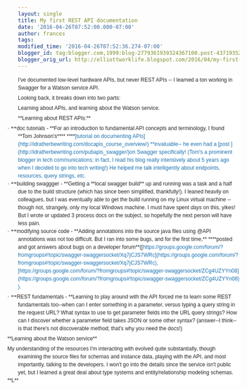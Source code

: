 ```yaml
---
layout: single
title: My first REST API documentation
date: '2016-04-26T07:52:00.000-07:00'
author: frances
tags: 
modified_time: '2016-04-26T07:52:36.274-07:00'
blogger_id: tag:blogger.com,1999:blog-2779361939324367100.post-4371935206937700434
blogger_orig_url: http://elliottworklife.blogspot.com/2016/04/my-first-rest-api-documentation.html
---
```


<div style="background: white; line-height: 13.5pt; margin-bottom: .0001pt; 
margin: 0in;"><span style="color: #222222; font-family: 
&quot;Helvetica&quot;,sans-serif; font-size: 9.0pt; mso-bidi-font-family: 
Helvetica;">I've documented low-level hardware APIs, but never REST APIs -- I 
learned a ton working in Swagger for a Watson service API.<div 
style="background: white; line-height: 13.5pt; margin-bottom: .0001pt; 
margin-bottom: 0in; margin-left: 0in; margin-right: 0in; margin-top: 3.75pt;"> 
<div style="background: white; line-height: 13.5pt; margin-bottom: .0001pt; 
margin-bottom: 0in; margin-left: 0in; margin-right: 0in; margin-top: 
3.75pt;"><span style="color: #222222; font-family: 
&quot;Helvetica&quot;,sans-serif; font-size: 9.0pt; mso-bidi-font-family: 
Helvetica;">Looking back, it breaks down into two parts:<o:p></o:p> 
<div style="background: white; line-height: 13.5pt; margin-bottom: .0001pt; 
margin-bottom: 0in; margin-left: 0in; margin-right: 0in; margin-top: 
3.75pt;"><span style="color: #222222; font-family: 
&quot;Helvetica&quot;,sans-serif; font-size: 9.0pt; mso-bidi-font-family: 
Helvetica;">Learning about APIs, and learning about the Watson 
service.<o:p></o:p><div style="background: white; line-height: 13.5pt; 
margin-bottom: .0001pt; margin-bottom: 0in; margin-left: 0in; margin-right: 
0in; margin-top: 3.75pt;"><span style="color: #222222; font-family: 
&quot;Helvetica&quot;,sans-serif; font-size: 9.0pt; mso-bidi-font-family: 
Helvetica;"> 
<div style="background: white; line-height: 13.5pt; margin-bottom: .0001pt; 
margin-bottom: 0in; margin-left: 0in; margin-right: 0in; margin-top: 
3.75pt;">**<span style="color: #222222; font-family: 
&quot;Helvetica&quot;,sans-serif; font-size: 9.0pt; mso-bidi-font-family: 
Helvetica;">Learning about REST APIs:**<span style="color: #222222; 
font-family: &quot;Helvetica&quot;,sans-serif; font-size: 9.0pt; 
mso-bidi-font-family: Helvetica;"><o:p></o:p><div style="background: white; 
line-height: 13.5pt; margin-bottom: .0001pt; margin-bottom: 0in; margin-left: 
0in; margin-right: 0in; margin-top: 3.75pt;"><strong><span style="color: 
#222222; font-family: &quot;Helvetica&quot;,sans-serif; font-size: 9.0pt; 
mso-bidi-font-family: Helvetica;"> 
</strong><div class="MsoNormal" style="background: white; line-height: 13.5pt; 
margin-left: 0in; mso-list: l0 level1 lfo1; mso-margin-bottom-alt: auto; 
mso-margin-top-alt: auto; tab-stops: list .5in; text-indent: -.25in;"><!--[if 
!supportLists]--><span style="color: #222222; font-family: Symbol; font-size: 
10.0pt; mso-bidi-font-family: Symbol; mso-bidi-font-size: 9.0pt; 
mso-fareast-font-family: Symbol;">·<span style="font-family: 'Times New 
Roman'; font-size: 7pt; font-stretch: normal; line-height: normal;">        
<!--[endif]-->**<span style="color: #222222; font-family: 
&quot;Helvetica&quot;,sans-serif; font-size: 9.0pt; mso-bidi-font-family: 
Helvetica;">doc tutorials - **<span style="color: #222222; font-family: 
&quot;Helvetica&quot;,sans-serif; font-size: 9.0pt; mso-bidi-font-family: 
Helvetica;">For an introduction to fundamental API concepts and terminology, I 
found<span class="apple-converted-space"> **Tom Johnson's**<span 
class="apple-converted-space">** ****<span style="color: #1970b0;">[tutorial 
on documenting APIs](http://idratherbewriting.com/docapis_course_overview/) 
**invaluable-- he even had a<span class="apple-converted-space"> [<span 
style="color: #1970b0;">post 
](http://idratherbewriting.com/pubapis_swagger/)on Swagger specifically! 
(Tom's a prominent blogger in tech communications; in fact, I read his blog 
really intensively about 5 years ago when I decided to go into tech writing!) 
He helped me talk intelligently about endpoints, resources, query strings, 
etc.<o:p></o:p><div class="MsoNormal" style="background: white; line-height: 
13.5pt; margin-left: 0in; mso-list: l0 level1 lfo1; mso-margin-bottom-alt: 
auto; mso-margin-top-alt: auto; tab-stops: list .5in; text-indent: 
-.25in;"><span style="color: #222222; font-family: 
&quot;Helvetica&quot;,sans-serif; font-size: 9.0pt; mso-bidi-font-family: 
Helvetica;"> 
<div class="MsoNormal" style="background: white; line-height: 13.5pt; 
margin-left: 0in; mso-list: l0 level1 lfo1; mso-margin-bottom-alt: auto; 
mso-margin-top-alt: auto; tab-stops: list .5in; text-indent: -.25in;"><!--[if 
!supportLists]--><span style="color: #222222; font-family: Symbol; font-size: 
10.0pt; mso-bidi-font-family: Symbol; mso-bidi-font-size: 9.0pt; 
mso-fareast-font-family: Symbol;">·<span style="font-family: 'Times New 
Roman'; font-size: 7pt; font-stretch: normal; line-height: normal;">        
<!--[endif]-->**<span style="color: #222222; font-family: 
&quot;Helvetica&quot;,sans-serif; font-size: 9.0pt; mso-bidi-font-family: 
Helvetica;">building swaggger - **<span style="color: #222222; font-family: 
&quot;Helvetica&quot;,sans-serif; font-size: 9.0pt; mso-bidi-font-family: 
Helvetica;">Getting a<span class="apple-converted-space"> **local swagger 
build**<span class="apple-converted-space"> up and running was a task and a 
half due to the build structure (which has since been simplified, 
thankfully!). I leaned heavily on colleagues, but I was eventually able to get 
the build running on my Linux virtual machine -- though not, strangely, only 
my local Windows machine.  I must have spent<span 
class="apple-converted-space"> <em>days</em><span 
class="apple-converted-space"> on this, yikes! But I wrote or updated 3 
process docs on the subject, so hopefully the next person will have less 
pain.<o:p></o:p><div class="MsoNormal" style="background: white; line-height: 
13.5pt; margin-left: 0in; mso-list: l0 level1 lfo1; mso-margin-bottom-alt: 
auto; mso-margin-top-alt: auto; tab-stops: list .5in; text-indent: 
-.25in;"><span style="color: #222222; font-family: 
&quot;Helvetica&quot;,sans-serif; font-size: 9.0pt; mso-bidi-font-family: 
Helvetica;"> 
<div class="MsoNormal" style="background: white; line-height: 13.5pt; 
margin-left: 0in; mso-list: l0 level1 lfo1; mso-margin-bottom-alt: auto; 
mso-margin-top-alt: auto; tab-stops: list .5in; text-indent: -.25in;"><!--[if 
!supportLists]--><span style="color: #222222; font-family: Symbol; font-size: 
10.0pt; mso-bidi-font-family: Symbol; mso-bidi-font-size: 9.0pt; 
mso-fareast-font-family: Symbol;">·<span style="font-family: 'Times New 
Roman'; font-size: 7pt; font-stretch: normal; line-height: normal;">        
<!--[endif]-->**<span style="color: #222222; font-family: 
&quot;Helvetica&quot;,sans-serif; font-size: 9.0pt; mso-bidi-font-family: 
Helvetica;">modifying source code - **<span style="color: #222222; 
font-family: &quot;Helvetica&quot;,sans-serif; font-size: 9.0pt; 
mso-bidi-font-family: Helvetica;">Adding annotations into the source java 
files using @API annotations was not too difficult. But I ran into some bugs, 
and for the first time,<span class="apple-converted-space">** ****posted and 
got answers about bugs on a developer forum**([<span style="color: 
#1970b0;">https://groups.google.com/forum/?fromgroups#!topic/swagger-swaggersocket/Xq7jCJS7WRc](https://groups.google.com/forum/?fromgroups#!topic/swagger-swaggersocket/Xq7jCJS7WRc), 
[<span style="color: 
#1970b0;">https://groups.google.com/forum/?fromgroups#!topic/swagger-swaggersocket/ZCg4UZYYn08](https://groups.google.com/forum/?fromgroups#!topic/swagger-swaggersocket/ZCg4UZYYn08) 
).<o:p></o:p><div class="MsoNormal" style="background: white; line-height: 
13.5pt; margin-left: 0in; mso-list: l0 level1 lfo1; mso-margin-bottom-alt: 
auto; mso-margin-top-alt: auto; tab-stops: list .5in; text-indent: 
-.25in;"><span style="color: #222222; font-family: 
&quot;Helvetica&quot;,sans-serif; font-size: 9.0pt; mso-bidi-font-family: 
Helvetica;"> 
<div style="background: white; line-height: 13.5pt; margin-bottom: .0001pt; 
margin-bottom: 0in; margin-left: 0in; margin-right: 0in; margin-top: 3.75pt;"> 
      <div class="MsoNormal" style="background: white; line-height: 13.5pt; 
margin-left: 0in; mso-list: l0 level1 lfo1; mso-margin-bottom-alt: auto; 
mso-margin-top-alt: auto; tab-stops: list .5in; text-indent: -.25in;"><!--[if 
!supportLists]--><span style="color: #222222; font-family: Symbol; font-size: 
10.0pt; mso-bidi-font-family: Symbol; mso-bidi-font-size: 9.0pt; 
mso-fareast-font-family: Symbol;">·<span style="font-family: 'Times New 
Roman'; font-size: 7pt; font-stretch: normal; line-height: normal;">        
<!--[endif]-->**<span style="color: #222222; font-family: 
&quot;Helvetica&quot;,sans-serif; font-size: 9.0pt; mso-bidi-font-family: 
Helvetica;">REST fundamentals - **<span style="color: #222222; font-family: 
&quot;Helvetica&quot;,sans-serif; font-size: 9.0pt; mso-bidi-font-family: 
Helvetica;">Learning to play around with the API forced me to learn some<span 
class="apple-converted-space"> REST fundamentals<span 
class="apple-converted-space"> too--when can I enter something in a parameter, 
versus typing a query string in the request URL? What syntax to use to  get 
parameter fields into the URL query strings? How can I discover whether a 
parameter field takes JSON or some other syntax? (answer--I think--is that 
there's not discoverable method; that's why you need the docs!)<div 
class="MsoNormal" style="background: white; line-height: 13.5pt; margin-left: 
0in; mso-list: l0 level1 lfo1; mso-margin-bottom-alt: auto; 
mso-margin-top-alt: auto; tab-stops: list .5in; text-indent: -.25in;"> 
<div style="background: white; line-height: 13.5pt; margin-bottom: .0001pt; 
margin-bottom: 0in; margin-left: 0in; margin-right: 0in; margin-top: 
3.75pt;"><span style="color: #222222; font-family: 
&quot;Helvetica&quot;,sans-serif; font-size: 9.0pt; mso-bidi-font-family: 
Helvetica;">**Learning about the Watson service**<div style="background: 
white; line-height: 13.5pt; margin-bottom: .0001pt; margin-bottom: 0in; 
margin-left: 0in; margin-right: 0in; margin-top: 3.75pt;"><span style="color: 
#222222; font-family: &quot;Helvetica&quot;,sans-serif; font-size: 9.0pt; 
mso-bidi-font-family: Helvetica;">My understanding of the resources I'm 
interacting with evolved quite substantially, though examining the source 
files for schemas and instance data, playing with the API, and most 
importantly, talking to the developers. I won't go into the details since the 
service isn't public yet, but I learned a great deal about type systems and 
entity/relationship modeling schemas.<div class="MsoNormal" style="background: 
white; line-height: 13.5pt; margin-left: 0in; mso-list: l0 level1 lfo1; 
mso-margin-bottom-alt: auto; mso-margin-top-alt: auto; tab-stops: list .5in; 
text-indent: -.25in;"><span style="color: #222222; font-family: 
&quot;Helvetica&quot;,sans-serif; font-size: 9.0pt; mso-bidi-font-family: 
Helvetica;"> 
<div class="MsoNormal" style="background: white; line-height: 13.5pt; 
margin-left: 0in; mso-list: l0 level1 lfo1; mso-margin-bottom-alt: auto; 
mso-margin-top-alt: auto; tab-stops: list .5in; text-indent: -.25in;"><span 
style="color: #222222; font-family: &quot;Helvetica&quot;,sans-serif; 
font-size: 9.0pt; mso-bidi-font-family: Helvetica;"> 
<div class="MsoNormal" style="background: white; line-height: 13.5pt; 
margin-left: 0in; mso-list: l0 level1 lfo1; mso-margin-bottom-alt: auto; 
mso-margin-top-alt: auto; tab-stops: list .5in; text-indent: -.25in;"><span 
style="color: #222222; font-family: &quot;Helvetica&quot;,sans-serif; 
font-size: 9.0pt; mso-bidi-font-family: Helvetica;"> 
<div class="MsoNormal" style="background: white; line-height: 13.5pt; 
margin-left: 0in; mso-list: l0 level1 lfo1; mso-margin-bottom-alt: auto; 
mso-margin-top-alt: auto; tab-stops: list .5in; text-indent: -.25in;"><span 
style="color: #222222; font-family: &quot;Helvetica&quot;,sans-serif; 
font-size: 9.0pt; mso-bidi-font-family: Helvetica;">**L** 
